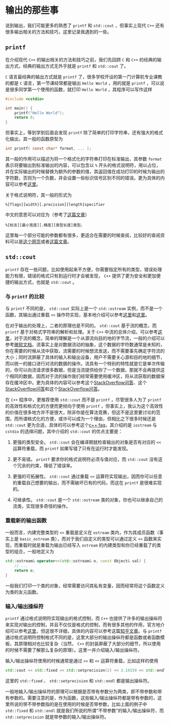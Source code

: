 # 输出的那些事

说到输出，我们可能更多的熟悉了 `printf` 和 `std::cout` ，但事实上现代 `C++` 还有很多输出相关的方法和技巧，这里记录我遇到的一些。

## `printf`

在介绍现代 `C++` 的输出相关的方法和技巧之前，我们先回顾 `C` 和 `C++` 的经典的输出方式，经典的输出方式无外乎就是 `printf` 和 `std::cout` 了。

`C` 语言最经典的输出方式就是 `printf` 了，很多学校开设的第一门计算机专业课教的都是 `C` 语言，第一节课经常都是输出 `Hello World` ，用的就是 `printf` ，可以说是很多同学第一个使用的函数，就打印 `Hello World` ，其程序可以写作这样

```c
#include <cstdio>

int main() {
    printf("Hello World");
    return 0;
}
```

但事实上，等到学到后面会发现 `printf` 除了简单的打印字符串，还有强大的格式化输出，其一般的函数原型为

```c
int printf( const char* format, ... );
```

其一般的作用可以描述为将一个格式化的字符串打印在标准输出，其参数 `format` 表示将要输出到标准输出的内容，可以包含以 `%` 开头的格式说明符，用以占位，并在实际输出的时候替换为额外的参数的值，其返回值在成功打印的时候为输出的字符数，否则为一个负数，并会设置一些标识信号区别不同的错误。更为具体的内容可以参考[这里](https://cplusplus.com/reference/cstdio/printf/)。

关于格式说明符，其一般的形式为

```
%[flags][width][.precision][length]specifier
```

中文的意思可以对应为（参考了[这篇文章](https://blog.csdn.net/qq_25544855/article/details/81146800)）

```
%[标志][最小宽度][.精度][类型长度]类型。
```

这里每一个部分可能的参数都有很多，更适合在需要的时候查阅，比较好的查阅资料可以是[这个网页](https://cplusplus.com/reference/cstdio/printf/)或者[这篇文章](https://blog.csdn.net/qq_25544855/article/details/81146800)。

## `std::cout`

`printf` 存在一些问题，比如使用起来不方便，你需要指定所有的类型，错误处理能力有限，错误的格式只有到运行时才会被发现， `C++` 提供了更为安全和更加便捷的输出方式，也就是 `std::cout` 。

### 与 `printf` 的比较

与 `printf` 不同的是， `std::cout` 实际上是一个 `std::ostream` 实例，而不是一个函数，其输出通过重载 `<<` 操作符实现，基本地介绍可以参考[这里](https://en.cppreference.com/w/cpp/io/cout)和[这里](https://cplusplus.com/reference/iostream/cout/)。

在对于输出的处理上，二者的原理也是不同的。 `std::cout` 基于流的概念，而 `printf` 基于对格式字符串的解析和处理。关于 `C++` 中流的总体介绍，可以参考[这里](https://cplusplus.com/reference/iolibrary/)，对于流的概念，简单的理解是一个从源流向目的地的字节流，一般的介绍可以参考[微软文档](https://learn.microsoft.com/en-us/dotnet/api/system.io.stream?view=net-9.0&redirectedfrom=MSDN#remarks)。流事实上是对数据流动的抽象，这个数据的字符数通常是未知的，你在需要的时候从流中获取，流需要的时候想流发送，而不需要事先确定字符流的大小；同时流屏蔽了具体的输入和输出设备，用户不需要关心源和目的地的细节，而以统一的接口进行对流的数据的操作。流具有一个特别的特性就是它是单次传输的，你可以向流请求很多数据，但是当流提供给你了一个数据，那就不会再提供这个相同的数据，因而对于流的操作我们经常需要使用缓冲区，将从流获取的数据保存在缓冲区中。更为具体的内容可以参考这个[StackOverflow问答](https://stackoverflow.com/questions/25651924/what-is-a-stream-exactly)、这个[StackOverflow问答](https://stackoverflow.com/questions/12145357/what-is-a-stream-in-c?rq=3)和这个[StackOverflow问答](https://stackoverflow.com/questions/5144794/what-does-stream-mean-what-are-its-characteristics?rq=3)。

在 `C++` 程序中，更推荐使用 `std::cout` 而不是 `printf` ，尽管很多人为了 `printf` 的高效性和格式化的方便而更倾向于使用 `printf` ，但事实上，我认为这个高效性的价值在很多地方并不是很大，除非你是在算法竞赛，但这不是这里要讨论的范围，而所谓格式化的方便，或许可以成为一个理由，但相比之下很多时候还是 `std::cout` 更为合适，具体的可以参考这个[c++ faq](https://isocpp.org/wiki/faq/input-output#iostream-vs-stdio)，其介绍的是 `iostream` 与 `cstdio` 的选择问题，其中介绍的 `std::cout` 的优点主要是：

1. 更强的类型安全。 `std::cout` 会在编译期就检查输出的对象是否有对应的 `<<` 运算符重载，而 `printf` 如果写错了只有在运行时才能发现。

2. 更不易错。 `printf` 要求你的格式说明符必须与值对应，而 `std::cout` 没有这个冗余的约束，降低了错误率。

3. 更强的可拓展性。 `std::cout` 通过重载 `<<` 运算符实现输出，因而你可以任意的重载自己想要的输出，而不需破坏已有的代码，而这在 `printf` 是很难实现的。

4. 可继承性。 `std::cout` 是一个 `std::ostream` 类的对象，你也可以继承自己的流类，实现很多奇怪的操作。

### 重载新的输出函数

一般而言，内建完整类型的 `<<` 重载是定义在 `ostream` 类内，作为其成员函数（事实上是 `basic_ostream` 类），而对于我们自定义的类型可以通过定义 `<<` 函数来实现，而重载时就是重载为输出已经写入 `ostream` 的内建类型和你已经重载了的类型的组合，一般地定义为

```cpp
std::ostream& operator<<(std::ostream& o, const Object& val) {
    // ...
    return o;
}
```

一般我们打印一个类的对象，经常需要访问其私有变量，因而经常将这个函数定义为类的友元函数。

### 输入/输出操纵符

`printf` 通过格式说明符实现输出的格式控制，而 `C++` 也提供了许多的输出操纵符来实现对输出的控制，并且不仅仅是格式的控制，而有很多其他的作用，官方地介绍可以参考[这里](https://en.cppreference.com/w/cpp/io/manip)，但这很不详细，具体的内容可以参考这篇[知乎文章](https://zhuanlan.zhihu.com/p/682804225)。与 `printf` 通过格式说明符控制格式不同的是，这里大部分的输出操纵符都是函数或者函数模板，其原理相对也比较复杂（当然， `C++` 的封装屏蔽了大部分的细节，所以使用的时候不需要了解那么复杂的原理）。这里一并介绍输入/输出操纵符。

输入/输出操纵符使用的时候通常是通过 `>>` 和 `<<` 运算符重载，比如这样的使用

```cpp
std::cout << std::fixed << std::setprecision(2) << 3.14159 << std::endl;  // 输出 3.14 并换行
```

这里的 `std::fixed` 、 `std::setprecision` 和 `std::endl` 都是输出操纵符。

一般地输入/输出操纵符的原理可以根据是否带有参数分为两类，即不带参数和带有参数的。需要注意的是，作为函数，这些输入/输出操纵符都是带有参数的，这里所说的带不带参数指的是在使用的时候是否带参数，比如上面的例子中 `std::fixed` 和 `std::endl` 就是我们所说的所谓“不带参数”的输入/输出操纵符，而 `std::setprecision` 就是带参数的输入/输出操纵符。
